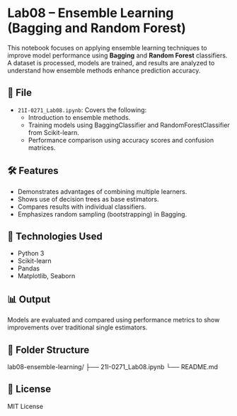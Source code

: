 # Lab08 – Ensemble Learning (Bagging and Random Forest)

This notebook focuses on applying ensemble learning techniques to improve model performance using **Bagging** and **Random Forest** classifiers. A dataset is processed, models are trained, and results are analyzed to understand how ensemble methods enhance prediction accuracy.

## 📂 File

- `21I-0271_Lab08.ipynb`: Covers the following:
  - Introduction to ensemble methods.
  - Training models using BaggingClassifier and RandomForestClassifier from Scikit-learn.
  - Performance comparison using accuracy scores and confusion matrices.

## 🛠️ Features

- Demonstrates advantages of combining multiple learners.
- Shows use of decision trees as base estimators.
- Compares results with individual classifiers.
- Emphasizes random sampling (bootstrapping) in Bagging.

## 📌 Technologies Used

- Python 3
- Scikit-learn
- Pandas
- Matplotlib, Seaborn

## 📊 Output

Models are evaluated and compared using performance metrics to show improvements over traditional single estimators.

## 📁 Folder Structure

lab08-ensemble-learning/
├── 21I-0271_Lab08.ipynb
└── README.md
## 📜 License

MIT License
